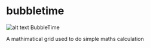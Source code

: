 # bubbletime


![alt text](https://github.com/Rediet8abere/projectname/bubbletime/master/static/img/Screen%20Shot%202020-01-10%20at%201.41.57%20PM.png)
BubbleTime

A mathimatical grid used to do simple maths calculation 
